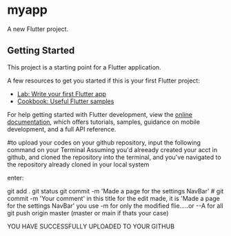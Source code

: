 # myapp

A new Flutter project.

## Getting Started

This project is a starting point for a Flutter application.

A few resources to get you started if this is your first Flutter project:

- [Lab: Write your first Flutter app](https://docs.flutter.dev/get-started/codelab)
- [Cookbook: Useful Flutter samples](https://docs.flutter.dev/cookbook)

For help getting started with Flutter development, view the
[online documentation](https://docs.flutter.dev/), which offers tutorials,
samples, guidance on mobile development, and a full API reference.



#to upload your codes on your github repository, input the following command on your Terminal
Assuming you'd alreeady created your acct in github, and cloned the repository into the terminal,
and you've navigated to the repository already cloned in your local system

enter:

git add .
git status
 git commit -m 'Made a page for the settings NavBar'        #  git commit -m 'Your comment'    in this title for the edit made, it is 'Made a page for the settings NavBar'       you use -m for only the modified flie.....or --A for all
 git push origin master (master or main if thats your case)

 YOU HAVE SUCCESSFULLY UPLOADED TO YOUR GITHUB

 
